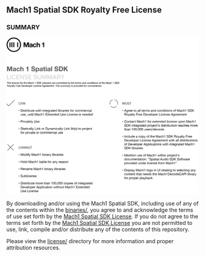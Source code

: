 ## Mach1 Spatial SDK Royalty Free License ##

### SUMMARY ###
![Mach1 Spatial SDK Royalty Free License](Mach1-LicenseDiagram.png "Mach1 Spatial SDK Royalty Free License")

By downloading and/or using the Mach1 Spatial SDK, including use of any of the contents within the [binaries/](../binaries),
you agree to and acknowledge the terms of use set forth by the [Mach1 Spatial SDK License](https://www.mach1.tech/license).
If you do not agree to the terms set forth by the [Mach1 Spatial SDK License](https://www.mach1.tech/license) you are not
permitted to use, link, compile and/or distribute any of the contents of this repository.

Please view the [license/](../license) directory for more information and proper attribution resources.